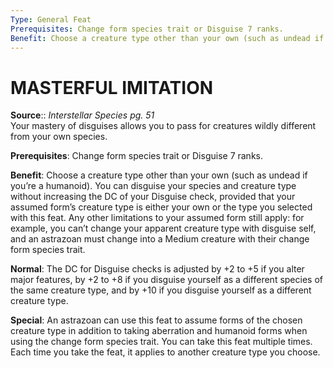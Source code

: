 ```yaml
---
Type: General Feat
Prerequisites: Change form species trait or Disguise 7 ranks.
Benefit: Choose a creature type other than your own (such as undead if you’re a humanoid). You can disguise your species and creature type without increasing the DC of your Disguise check, provided that your assumed form’s creature type is either your own or the type you selected with this feat. Any other limitations to your assumed form still apply: for example, you can’t change your apparent creature type with disguise self, and an astrazoan must change into a Medium creature with their change form species trait.
---
```

# MASTERFUL IMITATION
**Source**:: _Interstellar Species pg. 51_  
Your mastery of disguises allows you to pass for creatures wildly different from your own species.

**Prerequisites**: Change form species trait or Disguise 7 ranks.

**Benefit**: Choose a creature type other than your own (such as undead if you’re a humanoid). You can disguise your species and creature type without increasing the DC of your Disguise check, provided that your assumed form’s creature type is either your own or the type you selected with this feat. Any other limitations to your assumed form still apply: for example, you can’t change your apparent creature type with disguise self, and an astrazoan must change into a Medium creature with their change form species trait.

**Normal**: The DC for Disguise checks is adjusted by +2 to +5 if you alter major features, by +2 to +8 if you disguise yourself as a different species of the same creature type, and by +10 if you disguise yourself as a different creature type.

**Special**: An astrazoan can use this feat to assume forms of the chosen creature type in addition to taking aberration and humanoid forms when using the change form species trait. You can take this feat multiple times. Each time you take the feat, it applies to another creature type you choose.
